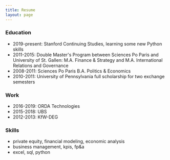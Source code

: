 ```yaml
---
title: Resume
layout: page
---
```


### Education

* 2019-present: Stanford Continuing Studies, learning some new Python skills
* 2011-2015: Double Master's Program between Sciences Po Paris and University of St. Gallen: M.A. Finance & Strategy and M.A. International Relations and Governance
* 2008-2011: Sciences Po Paris B.A. Politics & Economics 
* 2010-2011: University of Pennsylvania full scholarship for two exchange semesters

### Work

* 2016-2019: ORDA Technologies 
* 2015-2018: UBS
* 2012-2013: KfW-DEG  

### Skills

* private equity, financial modeling, economic analysis
* business management, kpis, fp&a
* excel, sql, python
